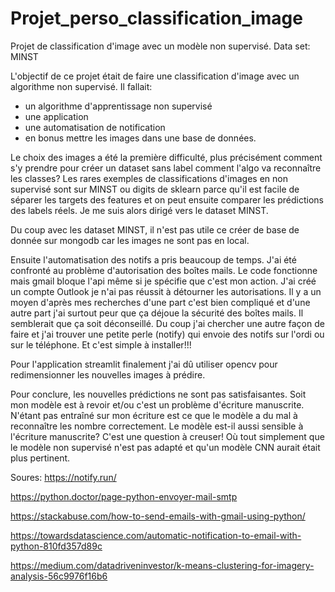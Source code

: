 # Projet_perso_classification_image

Projet de classification d'image avec un modèle non supervisé.
Data set: MINST 


L'objectif de ce projet était de faire une classification d'image avec un algorithme non supervisé.
Il fallait:
- un algorithme d'apprentissage non supervisé
- une application
- une automatisation de notification
- en bonus mettre les images dans une base de données.


Le choix des images a été la première difficulté, plus précisément comment s'y prendre pour créer un dataset sans label comment l'algo va reconnaître les classes?
Les rares exemples de classifications d'images en non supervisé sont sur MINST ou digits de sklearn parce qu'il est facile de séparer les targets des features et
on peut ensuite comparer les prédictions des labels réels. Je me suis alors dirigé vers le dataset MINST. 

Du coup avec les dataset MINST, il n'est pas utile ce créer de base de donnée sur mongodb car les images ne sont pas en local.

Ensuite l'automatisation des notifs a pris beaucoup de temps.  J'ai été confronté au problème d'autorisation des boîtes mails.
Le code fonctionne mais gmail bloque l'api même si je spécifie que c'est mon action. J'ai créé un compte Outlook je n'ai pas réussit à détourner les autorisations.
Il y a un moyen d'après mes recherches d'une part c'est bien compliqué et d'une autre part j'ai surtout peur que ça déjoue la sécurité des boîtes mails.
Il semblerait que ça soit déconseillé. Du coup j'ai chercher une autre façon de faire et j'ai trouver une petite perle (notify) qui envoie des notifs 
sur l'ordi ou sur le téléphone. Et c'est simple à installer!!!

Pour l'application streamlit finalement j'ai dû utiliser opencv pour redimensionner les nouvelles images à prédire.

Pour conclure, les nouvelles prédictions ne sont pas satisfaisantes. Soit mon modèle est à revoir et/ou c'est un problème d'écriture manuscrite.
N'étant pas entraîné sur mon écriture est ce que le modèle a du mal à reconnaître les nombre correctement. Le modèle est-il aussi sensible à l'écriture manuscrite?
C'est une question à creuser! Où tout simplement que le modèle non supervisé n'est pas adapté et qu'un modèle CNN aurait était plus pertinent.


Soures:
https://notify.run/

https://python.doctor/page-python-envoyer-mail-smtp

https://stackabuse.com/how-to-send-emails-with-gmail-using-python/

https://towardsdatascience.com/automatic-notification-to-email-with-python-810fd357d89c

https://medium.com/datadriveninvestor/k-means-clustering-for-imagery-analysis-56c9976f16b6
